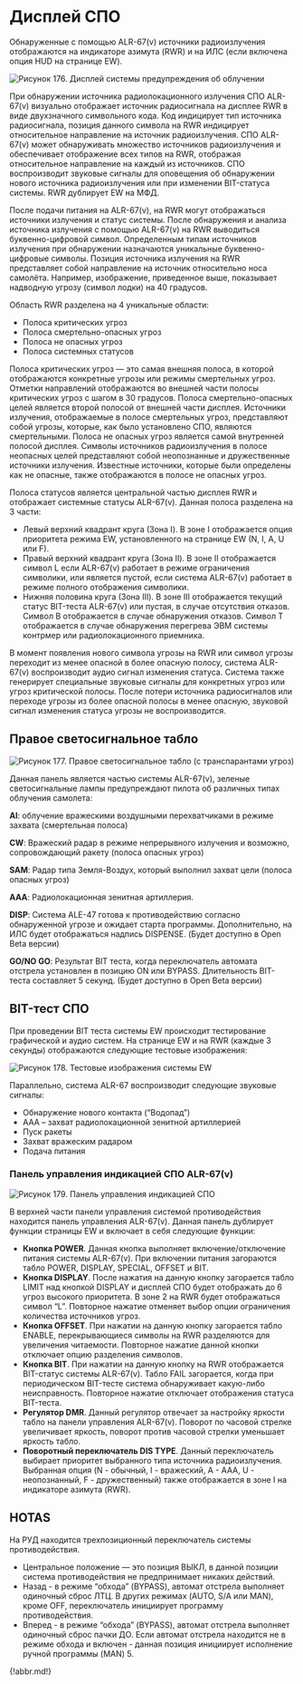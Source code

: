 # Дисплей СПО

Обнаруженные с помощью ALR-67(v) источники радиоизлучения отображаются на индикаторе
азимута (RWR) и на ИЛС (если включена опция HUD на странице EW).


![Рисунок 176. Дисплей системы предупреждения об облучении](img/332-1.jpg)

При обнаружении источника радиолокационного излучения СПО ALR-67(v) визуально
отображает источник радиосигнала на дисплее RWR в виде двухзначного символьного кода. Код
индицирует тип источника радиосигнала, позиция данного символа на RWR индицирует
относительное направление на источник радиоизлучения. СПО ALR-67(v) может обнаруживать
множество источников радиоизлучения и обеспечивает отображение всех типов на RWR,
отображая относительное направление на каждый из источников. СПО воспроизводит звуковые
сигналы для оповещения об обнаружении нового источника радиоизлучения или при изменении
BIT-статуса системы. RWR дублирует EW на МФД.

После подачи питания на ALR-67(v), на RWR могут отображаться источники излучения и статус
системы. После обнаружения и анализа источника излучения с помощью ALR-67(v) на RWR
выводиться буквенно-цифровой символ. Определенным типам источников излучения при
обнаружении назначаются уникальные буквенно-цифровые символы.
Позиция источника излучения на RWR представляет собой направление на источник
относительно носа самолёта. Например, изображение, приведенное выше, показывает
надводную угрозу (символ лодки) на 40 градусов.

Область RWR разделена на 4 уникальные области:

- Полоса   критических угроз
- Полоса   смертельно-опасных угроз
- Полоса   не опасных угроз
- Полоса   системных статусов



Полоса критических угроз — это самая внешняя полоса, в которой отображаются конкретные
угрозы или режимы смертельных угроз. Отметки направлений отображаются во внешней части
полосы критических угроз с шагом в 30 градусов.
Полоса смертельно-опасных целей является второй полосой от внешней части дисплея.
Источники излучения, отображаемые в полосе смертельных угроз, представляют собой угрозы,
которые, как было установлено СПО, являются смертельными.
Полоса не опасных угроз является самой внутренней полосой дисплея. Символы источников
радиоизлучения в полосе неопасных целей представляют собой неопознанные и дружественные
источники излучения. Известные источники, которые были определены как не опасные, также
отображаются в полосе не опасных угроз.

Полоса статусов является центральной частью дисплея RWR и отображает системные статусы
ALR-67(v). Данная полоса разделена на 3 части:

- Левый верхний квадрант круга (Зона I). В зоне I отображается опция приоритета режима EW, установленного на странице EW
 (N, I, A, U или F).
- Правый верхний квадрант круга (Зона II). В зоне II отображается символ L если ALR-67(v) работает в режиме ограничения
 символики, или является пустой, если система ALR-67(v) работает в режиме полного
 отображения символики.
- Нижняя половина круга (Зона III). В зоне III отображается текущий статус BIT-теста ALR-67(v) или пустая, в случае
 отсутствия отказов. Символ B отображается в случае обнаружения отказов. Символ T
 отображается в случае обнаружения перегрева ЭВМ системы контрмер или
 радиолокационного приемника.


В момент появления нового символа угрозы на RWR или символ угрозы переходит из менее
опасной в более опасную полосу, система ALR-67(v) воспроизводит аудио сигнал изменения
статуса. Система также генерирует специальные звуковые сигналы для конкретных угроз или
угроз критической полосы. После потери источника радиосигналов или переходе угрозы из более
опасной полосы     в   менее   опасную,   звуковой   сигнал   изменения   статуса   угрозы   не
воспроизводится.

## Правое светосигнальное табло


![Рисунок 177. Правое светосигнальное табло (с транспарантами угроз)](img/335-1.jpg)

Данная панель является частью системы ALR-67(v), зеленые светосигнальные лампы
предупреждают пилота об различных типах облучения самолета:

**AI**: облучение вражескими воздушными перехватчиками в режиме захвата (смертельная полоса)

**CW**: Вражеский радар в режиме непрерывного излучения и возможно, сопровождающий ракету
(полоса опасных угроз)

**SAM**: Радар типа Земля-Воздух, который выполнил захват цели (полоса опасных угроз)

**AAA**: Радиолокационная зенитная артиллерия.

**DISP**: Система ALE-47 готова к противодействию согласно обнаруженной угрозе и ожидает
старта программы. Дополнительно, на ИЛС будет отображаться надпись DISPENSE. (Будет
доступно в Open Beta версии)

**GO/NO GO**: Результат BIT теста, когда переключатель автомата отстрела установлен в позицию
ON или BYPASS. Длительность BIT-теста составляет 5 секунд. (Будет доступно в Open Beta
версии)

## BIT-тест СПО

При проведении BIT теста системы EW происходит тестирование графической и аудио систем.
На странице EW и на RWR (каждые 3 секунды) отображаются следующие тестовые изображения:

![Рисунок 178. Тестовые изображения системы EW](img/336-1.jpg)

Параллельно, система ALR-67 воспроизводит следующие звуковые сигналы:

- Обнаружение нового контакта (“Водопад”)
- AAA – захват радиолокационной зенитной артиллерией
- Пуск ракеты
- Захват вражеским радаром
- Подача питания

### Панель управления индикацией СПО ALR-67(v)

![Рисунок 179. Панель управления индикацией СПО](img/337-1.jpg)

В верхней части панели управления системой противодействия находится панель управления
ALR-67(v). Данная панель дублирует функции страницы EW и включает в себя следующие
функции:

- **Кнопка POWER**. Данная кнопка выполняет включение/отключение питания системы
    ALR-67(v). При включении питания загораются табло POWER, DISPLAY, SPECIAL,
    OFFSET и BIT.
- **Кнопка DISPLAY**. После нажатия на данную кнопку загорается табло LIMIT над
    кнопкой DISPLAY и дисплей СПО будет отображать до 6 угроз высокого приоритета. В
    зоне 2 на RWR будет отображаться символ “L”. Повторное нажатие отменяет выбор
    опции ограничения количества источников угроз.
- **Кнопка OFFSET**. При нажатии на данную кнопку загорается табло ENABLE,
    перекрывающиеся символы на RWR разделяются для увеличения читаемости.
    Повторное нажатие данной кнопки отключает опцию разделения символов.
- **Кнопка BIT**. При нажатии на данную кнопку на RWR отображается BIT-статус системы
    ALR-67(v). Табло FAIL загорается, когда при периодическом BIT-тесте система
    обнаруживает какую-либо неисправность. Повторное нажатие отключает отображения
    статуса BIT-теста.
- **Регулятор DMR**. Данный регулятор отвечает за настройку яркости табло на панели
    управления ALR-67(v). Поворот по часовой стрелке увеличивает яркость, поворот
    против часовой стрелки уменьшает яркость табло.
- **Поворотный переключатель DIS TYPE**. Данный переключатель выбирает
    приоритет выбранного типа источника радиоизлучения. Выбранная опция (N -
    обычный, I - вражеский, A - AAA, U - неопознанный, F - дружественный) также
    отображается в зоне I на индикаторе азимута (RWR).

## HOTAS

На РУД находится трехпозиционный переключатель системы противодействия.

- Центральное положение — это позиция ВЫКЛ, в данной позиции система
        противодействия не предпринимает никаких действий.
- Назад - в режиме “обхода” (BYPASS), автомат отстрела выполняет одиночный сброс
        ЛТЦ. В других режимах (AUTO, S/A или MAN), кроме OFF, переключатель инициирует
        программу противодействия.
- Вперед - в режиме “обхода” (BYPASS), автомат отстрела выполняет одиночный сброс
        пачки ДО. Если автомат отстрела находится не в режиме обхода и включен - данная
        позиция инициирует исполнение ручной программы (MAN) 5.





{!abbr.md!}
